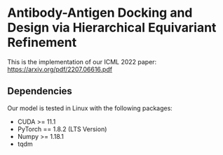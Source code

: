 # Antibody-Antigen Docking and Design via Hierarchical Equivariant Refinement

This is the implementation of our ICML 2022 paper: https://arxiv.org/pdf/2207.06616.pdf

## Dependencies
Our model is tested in Linux with the following packages:
* CUDA >= 11.1
* PyTorch == 1.8.2 (LTS Version)
* Numpy >= 1.18.1
* tqdm

